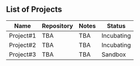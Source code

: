 ## List of Projects

| Name                       | Repository          | Notes                                                                                                 | Status     |
| -------------------------- | ------------------- | ----------------------------------------------------------------------------------------------------- | ---------- |
| Project#1                   | TBA | TBA | Incubating |
| Project#2                   | TBA | TBA | Incubating |
| Project#3                   | TBA | TBA | Sandbox |

